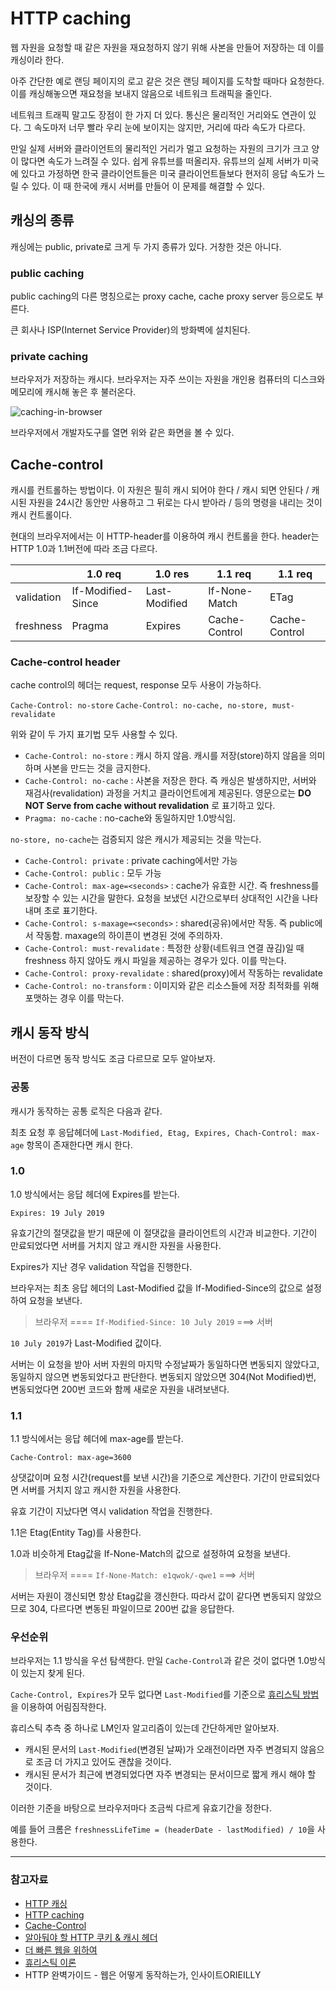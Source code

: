 # HTTP caching

웹 자원을 요청할 때 같은 자원을 재요청하지 않기 위해 사본을 만들어 저장하는 데 이를 캐싱이라 한다.

아주 간단한 예로 랜딩 페이지의 로고 같은 것은 랜딩 페이지를 도착할 때마다 요청한다. 이를 캐싱해놓으면 재요청을 보내지 않음으로 네트워크 트래픽을 줄인다.

네트워크 트래픽 말고도 장점이 한 가지 더 있다.
통신은 물리적인 거리와도 연관이 있다. 그 속도마저 너무 빨라 우리 눈에 보이지는 않지만, 거리에 따라 속도가 다르다.

만일 실제 서버와 클라이언트의 물리적인 거리가 멀고 요청하는 자원의 크기가 크고 양이 많다면 속도가 느려질 수 있다.
쉽게 유튜브를 떠올리자.
유튜브의 실제 서버가 미국에 있다고 가정하면 한국 클라이언트들은 미국 클라이언트들보다 현저히 응답 속도가 느릴 수 있다.
이 때 한국에 캐시 서버를 만들어 이 문제를 해결할 수 있다.

## 캐싱의 종류

캐싱에는 public, private로 크게 두 가지 종류가 있다. 거창한 것은 아니다.

### public caching

public caching의 다른 명칭으로는 proxy cache, cache proxy server 등으로도 부른다.

큰 회사나 ISP(Internet Service Provider)의 방화벽에 설치된다.

### private caching

브라우저가 저장하는 캐시다. 브라우저는 자주 쓰이는 자원을 개인용 컴퓨터의 디스크와 메모리에 캐시해 놓은 후 불러온다.

![caching-in-browser](https://user-images.githubusercontent.com/24724691/61453854-32920980-a99a-11e9-91ba-728a2aaf2e18.PNG)

브라우저에서 개발자도구를 열면 위와 같은 화면을 볼 수 있다.

## Cache-control

캐시를 컨트롤하는 방법이다. 이 자원은 필히 캐시 되어야 한다 / 캐시 되면 안된다 / 캐시된 자원을 24시간 동안만 사용하고 그 뒤로는 다시 받아라 / 등의 명령을 내리는 것이 캐시 컨트롤이다.

현대의 브라우저에서는 이 HTTP-header를 이용하여 캐시 컨트롤을 한다.
header는 HTTP 1.0과 1.1버전에 따라 조금 다르다.

|            | 1.0 req           | 1.0 res       | 1.1 req       | 1.1 req       |
| ---------- | ----------------- | ------------- | ------------- | ------------- |
| validation | If-Modified-Since | Last-Modified | If-None-Match | ETag          |
| freshness  | Pragma            | Expires       | Cache-Control | Cache-Control |

### Cache-control header

cache control의 헤더는 request, response 모두 사용이 가능하다.

`Cache-Control: no-store`
`Cache-Control: no-cache, no-store, must-revalidate`

위와 같이 두 가지 표기법 모두 사용할 수 있다.

- `Cache-Control: no-store` : 캐시 하지 않음. 캐시를 저장(store)하지 않음을 의미하며 사본을 만드는 것을 금지한다.
- `Cache-Control: no-cache` : 사본을 저장은 한다. 즉 캐싱은 발생하지만, 서버와 재검사(revalidation) 과정을 거치고 클라이언트에게 제공된다. 영문으로는 **DO NOT Serve from cache without revalidation** 로 표기하고 있다.
- `Pragma: no-cache` : no-cache와 동일하지만 1.0방식임.

`no-store, no-cache`는 검증되지 않은 캐시가 제공되는 것을 막는다.

- `Cache-Control: private` : private caching에서만 가능
- `Cache-Control: public` : 모두 가능
- `Cache-Control: max-age=<seconds>` : cache가 유효한 시간. 즉 freshness를 보장할 수 있는 시간을 말한다. 요청을 보냈던 시간으로부터 상대적인 시간을 나타내며 초로 표기한다.
- `Cache-Control: s-maxage=<seconds>` : shared(공유)에서만 작동. 즉 public에서 작동함. maxage의 하이픈이 변경된 것에 주의하자.
- `Cache-Control: must-revalidate` : 특정한 상황(네트워크 연결 끊김)일 때 freshness 하지 않아도 캐시 파일을 제공하는 경우가 있다. 이를 막는다.
- `Cache-Control: proxy-revalidate` : shared(proxy)에서 작동하는 revalidate
- `Cache-Control: no-transform` : 이미지와 같은 리소스들에 저장 최적화를 위해 포맷하는 경우 이를 막는다.

## 캐시 동작 방식

버전이 다르면 동작 방식도 조금 다르므로 모두 알아보자.

### 공통

캐시가 동작하는 공통 로직은 다음과 같다.

최초 요청 후 응답헤더에 `Last-Modified, Etag, Expires, Chach-Control: max-age` 항목이 존재한다면 캐시 한다.

### 1.0

1.0 방식에서는 응답 헤더에 Expires를 받는다.

`Expires: 19 July 2019`

유효기간의 절댓값을 받기 때문에 이 절댓값을 클라이언트의 시간과 비교한다. 기간이 만료되었다면 서버를 거치지 않고 캐시한 자원을 사용한다.

Expires가 지난 경우 validation 작업을 진행한다.

브라우저는 최초 응답 헤더의 Last-Modified 값을 If-Modified-Since의 값으로 설정하여 요청을 보낸다.

> 브라우저 ==== `If-Modified-Since: 10 July 2019` ===> 서버

`10 July 2019`가 Last-Modified 값이다.

서버는 이 요청을 받아 서버 자원의 마지막 수정날짜가 동일하다면 변동되지 않았다고, 동일하지 않으면 변동되었다고 판단한다.
변동되지 않았으면 304(Not Modified)번, 변동되었다면 200번 코드와 함께 새로운 자원을 내려보낸다.

### 1.1

1.1 방식에서는 응답 헤더에 max-age를 받는다.

`Cache-Control: max-age=3600`

상댓값이며 요청 시간(request를 보낸 시간)을 기준으로 계산한다. 기간이 만료되었다면 서버를 거치지 않고 캐시한 자원을 사용한다.

유효 기간이 지났다면 역시 validation 작업을 진행한다.

1.1은 Etag(Entity Tag)를 사용한다.

1.0과 비슷하게 Etag값을 If-None-Match의 값으로 설정하여 요청을 보낸다.

> 브라우저 ==== `If-None-Match: e1qwok/-qwe1` ===> 서버

서버는 자원이 갱신되면 항상 Etag값을 갱신한다. 따라서 값이 같다면 변동되지 않았으므로 304, 다르다면 변동된 파일이므로 200번 값을 응답한다.

### 우선순위

브라우저는 1.1 방식을 우선 탐색한다. 만일 `Cache-Control`과 같은 것이 없다면 1.0방식이 있는지 찾게 된다.

`Cache-Control, Expires`가 모두 없다면 `Last-Modified`를 기준으로 [휴리스틱 방법](https://ko.wikipedia.org/wiki/%ED%9C%B4%EB%A6%AC%EC%8A%A4%ED%8B%B1_%EC%9D%B4%EB%A1%A0)을 이용하여 어림짐작한다.

휴리스틱 추측 중 하나로 LM인자 알고리즘이 있는데 간단하게만 알아보자.

- 캐시된 문서의 `Last-Modified`(변경된 날짜)가 오래전이라면 자주 변경되지 않음으로 조금 더 가지고 있어도 괜찮을 것이다.
- 캐시된 문서가 최근에 변경되었다면 자주 변경되는 문서이므로 짧게 캐시 해야 할 것이다.

이러한 기준을 바탕으로 브라우저마다 조금씩 다르게 유효기간을 정한다.

예를 들어 크롬은 `freshnessLifeTime = (headerDate - lastModified) / 10`을 사용한다.

---

### 참고자료

- [HTTP 캐싱](https://developers.google.com/web/fundamentals/performance/optimizing-content-efficiency/http-caching?hl=ko)
- [HTTP caching](https://developer.mozilla.org/ko/docs/Web/HTTP/Caching)
- [Cache-Control](https://developer.mozilla.org/ko/docs/Web/HTTP/Headers/Cache-Control)
- [알아둬야 할 HTTP 쿠키 & 캐시 헤더](https://www.zerocho.com/category/HTTP/post/5b594dd3c06fa2001b89feb9)
- [더 빠른 웹을 위하여](https://cyberx.tistory.com/9)
- [휴리스틱 이론](https://ko.wikipedia.org/wiki/%ED%9C%B4%EB%A6%AC%EC%8A%A4%ED%8B%B1_%EC%9D%B4%EB%A1%A0)
- HTTP 완벽가이드 - 웹은 어떻게 동작하는가, 인사이트ORIEILLY
